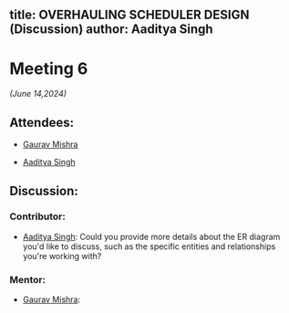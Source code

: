 title:  OVERHAULING SCHEDULER DESIGN (Discussion)
author: Aaditya Singh
---
<!--
SPDX-License-Identifier: CC-BY-SA-4.0

SPDX-FileCopyrightText: 2024 Aditya Singh <singh.aaditya889@gmail.com>
--> 

# Meeting 6
*(June 14,2024)*

## Attendees:

  - [Gaurav Mishra](https://github.com/GMishx)

  - [Aaditya Singh](https://github.com/Aaditya-Singh78)

## Discussion:

### Contributor: 

- [Aaditya Singh](https://github.com/Aaditya-Singh78): Could you provide more details about the ER diagram you'd like to discuss, such as the specific entities and relationships you're working with? 

### Mentor:
- [Gaurav Mishra](https://github.com/GMishx): 